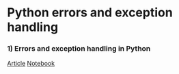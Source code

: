 # Python errors and exception handling

### 1) Errors and exception handling in Python
[Article](https://jayashree8.medium.com/errors-and-exception-handling-in-python-e3560a879119)
[Notebook](https://github.com/jayashree8/Python_guide/blob/master/Python%20errors%20and%20exception%20handling/Errors%20and%20exception%20handling%20in%C2%A0Python.ipynb)